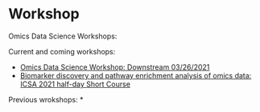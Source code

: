 # Workshop
Omics Data Science Workshops:

Current and coming workshops:
* [Omics Data Science Workshop: Downstream 03/26/2021](https://github.com/omicsEye/Workshop/wiki/ODS2021)
* [Biomarker discovery and pathway enrichment analysis of omics data:  ICSA 2021 half-day Short Course](https://github.com/omicsEye/Workshop/wiki/ICSA2021)

Previous wrokshops:
* 
